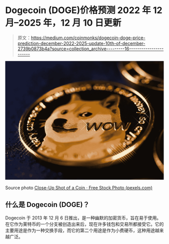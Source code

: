 # Dogecoin (DOGE)价格预测 2022 年 12 月–2025 年，12 月 10 日更新

> 原文：<https://medium.com/coinmonks/dogecoin-doge-price-prediction-december-2022-2025-update-10th-of-december-2739b0873b4a?source=collection_archive---------16----------------------->

![](img/b51fb4abf02f71cf91f7cc53a20b3c3f.png)

Source photo [Close-Up Shot of a Coin · Free Stock Photo (pexels.com)](https://www.pexels.com/photo/close-up-shot-of-a-coin-7767506/)

## 什么是 Dogecoin (DOGE)？

Dogecoin 于 2013 年 12 月 6 日推出，是一种幽默的加密货币，旨在易于使用。在它作为莱特币的一个分支被创造出来后，现在许多钱包和交易所都接受它。它的主要用途是作为一种交换手段，而它的第二个用途是作为小费硬币，这种用途越来越广泛。
